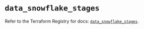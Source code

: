 # `data_snowflake_stages`

Refer to the Terraform Registry for docs: [`data_snowflake_stages`](https://registry.terraform.io/providers/snowflake-labs/snowflake/0.95.0/docs/data-sources/stages).
